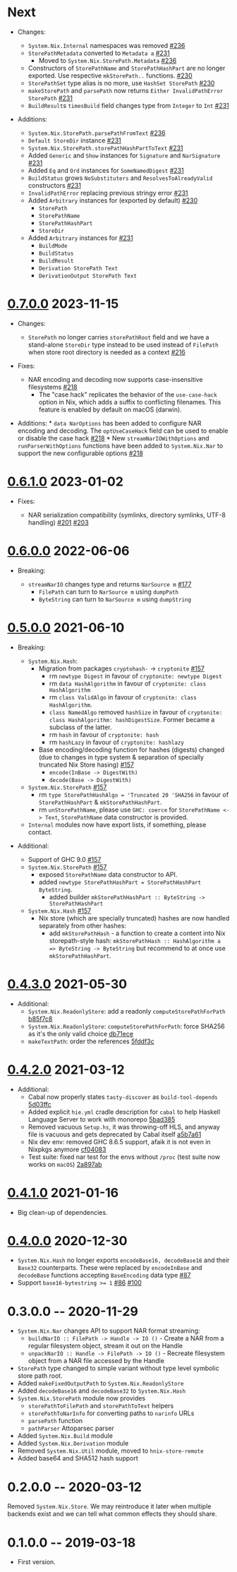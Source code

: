 # Next

* Changes:
   * `System.Nix.Internal` namespaces was removed [#236](https://github.com/haskell-nix/hnix-store/pull/236)
   * `StorePathMetadata` converted to `Metadata a` [#231](https://github.com/haskell-nix/hnix-store/pull/231)
     * Moved to `System.Nix.StorePath.Metadata` [#236](https://github.com/haskell-nix/hnix-store/pull/236)
   * Constructors of `StorePathName` and `StorePathHashPart` are no longer
     exported. Use respective `mkStorePath..` functions. [#230](https://github.com/haskell-nix/hnix-store/pull/230)
   * `StorePathSet` type alias is no more, use `HashSet StorePath` [#230](https://github.com/haskell-nix/hnix-store/pull/230)
   * `makeStorePath` and `parsePath` now returns `Either InvalidPathError StorePath` [#231](https://github.com/haskell-nix/hnix-store/pull/231)
   * `BuildResult`s `timesBuild` field changes type from `Integer` to `Int` [#231](https://github.com/haskell-nix/hnix-store/pull/231)

* Additions:
   * `System.Nix.StorePath.parsePathFromText` [#236](https://github.com/haskell-nix/hnix-store/pull/236)
   * `Default StoreDir` instance [#231](https://github.com/haskell-nix/hnix-store/pull/231)
   * `System.Nix.StorePath.storePathHashPartToText` [#231](https://github.com/haskell-nix/hnix-store/pull/231)
   * Added `Generic` and `Show` instances for
     `Signature` and `NarSignature` [#231](https://github.com/haskell-nix/hnix-store/pull/231)
   * Added `Eq` and `Ord` instances for `SomeNamedDigest` [#231](https://github.com/haskell-nix/hnix-store/pull/231)
   * `BuildStatus` grows `NoSubstituters` and `ResolvesToAlreadyValid` constructors [#231](https://github.com/haskell-nix/hnix-store/pull/231)
   * `InvalidPathError` replacing previous stringy error [#231](https://github.com/haskell-nix/hnix-store/pull/231)
   * Added `Arbitrary` instances for (exported by default) [#230](https://github.com/haskell-nix/hnix-store/pull/230)
     * `StorePath`
     * `StorePathName`
     * `StorePathHashPart`
     * `StoreDir`
   * Added `Arbitrary` instances for [#231](https://github.com/haskell-nix/hnix-store/pull/231)
     * `BuildMode`
     * `BuildStatus`
     * `BuildResult`
     * `Derivation StorePath Text`
     * `DerivationOutput StorePath Text`

# [0.7.0.0](https://github.com/haskell-nix/hnix-store/compare/core-0.6.1.0...core-0.7.0.0) 2023-11-15

* Changes:
    * `StorePath` no longer carries `storePathRoot` field and we
      have a stand-alone `StoreDir` type instead to be used instead of `FilePath`
      when store root directory is needed as a context [#216](https://github.com/haskell-nix/hnix-store/pull/216)

* Fixes:
    * NAR encoding and decoding now supports case-insensitive filesystems [#218](https://github.com/haskell-nix/hnix-store/pull/218)
      * The "case hack" replicates the behavior of the `use-case-hack` option in Nix, which adds a suffix to conflicting filenames.
        This feature is enabled by default on macOS (darwin).

* Additions:
      * `data NarOptions` has been added to configure NAR encoding and decoding. The `optUseCaseHack` field can be used to enable or disable the case hack [#218](https://github.com/haskell-nix/hnix-store/pull/218)
      * New `streamNarIOWithOptions` and `runParserWithOptions` functions have been added to `System.Nix.Nar` to support the new configurable options [#218](https://github.com/haskell-nix/hnix-store/pull/218)

# [0.6.1.0](https://github.com/haskell-nix/hnix-store/compare/core-0.6.0.0...core-0.6.1.0) 2023-01-02

* Fixes:

    * NAR serialization compatibility (symlinks, directory symlinks, UTF-8 handling) [#201](https://github.com/haskell-nix/hnix-store/pull/201) [#203](https://github.com/haskell-nix/hnix-store/pull/203)

# [0.6.0.0](https://github.com/haskell-nix/hnix-store/compare/core-0.5.0.0...core-0.6.0.0) 2022-06-06

* Breaking:

    * `streamNarIO` changes type and returns `NarSource m` [#177](https://github.com/haskell-nix/hnix-store/pull/177)
      * `FilePath` can turn to `NarSource m` using `dumpPath`
      * `ByteString` can turn to `NarSource m` using `dumpString`

# [0.5.0.0](https://github.com/haskell-nix/hnix-store/compare/0.4.3.0...core-0.5.0.0) 2021-06-10

* Breaking:

  * `System.Nix.Hash`:
    * Migration from packages `cryptohash-` -> `cryptonite` [#157](https://github.com/haskell-nix/hnix-store/pull/157/commits/97146b41cc87327625e02b81971aeb2fd7d66a3f)
      * rm `newtype Digest` in favour of `cryptonite: newtype Digest`
      * rm `data HashAlgorithm` in favour of `cryptonite: class HashAlgorithm`
      * rm `class ValidAlgo` in favour of `cryptonite: class HashAlgorithm`.
      * `class NamedAlgo` removed `hashSize` in favour of `cryptonite: class HashAlgorithm: hashDigestSize`. Former became a subclass of the latter.
      * rm `hash` in favour of `cryptonite: hash`
      * rm `hashLazy` in favour of `cryptonite: hashlazy`
    * Base encoding/decoding function for hashes (digests) changed (due to changes in type system & separation of specially truncated Nix Store hasing) [#157](https://github.com/haskell-nix/hnix-store/pull/157/commits/2af74986de8aef1a13dbfc955886f9935ca246a3)
      * `encode(InBase -> DigestWith)`
      * `decode(Base -> DigestWith)`
  * `System.Nix.StorePath` [#157](https://github.com/haskell-nix/hnix-store/pull/157/commits/2af74986de8aef1a13dbfc955886f9935ca246a3)
    * rm `type StorePathHashAlgo = 'Truncated 20 'SHA256` in favour of `StorePathHashPart` & `mkStorePathHashPart`.
    * rm `unStorePathName`, please use `GHC: coerce` for `StorePathName <-> Text`, `StorePathName` data constructor is provided.
  * `Internal` modules now have export lists, if something, please contact.

* Additional:

  * Support of GHC 9.0 [#157](https://github.com/haskell-nix/hnix-store/pull/157/commits/97146b41cc87327625e02b81971aeb2fd7d66a3f)
  * `System.Nix.StorePath` [#157](https://github.com/haskell-nix/hnix-store/pull/157/commits/2af74986de8aef1a13dbfc955886f9935ca246a3)
    * exposed `StorePathName` data constructor to API.
    * added `newtype StorePathHashPart = StorePathHashPart ByteString`.
      * added builder `mkStorePathHashPart :: ByteString -> StorePathHashPart`
  * `System.Nix.Hash` [#157](https://github.com/haskell-nix/hnix-store/pull/157/commits/2af74986de8aef1a13dbfc955886f9935ca246a3)
    * Nix store (which are specially truncated) hashes are now handled separately from other hashes:
      * add `mkStorePathHash` - a function to create a content into Nix storepath-style hash:
        `mkStorePathHash :: HashAlgorithm a => ByteString -> ByteString`
        but recommend to at once use `mkStorePathHashPart`.

# [0.4.3.0](https://github.com/haskell-nix/hnix-store/compare/0.4.2.0...0.4.3.0) 2021-05-30

* Additional:
  * `System.Nix.ReadonlyStore`: add a readonly `computeStorePathForPath` [b85f7c8](https://github.com/haskell-nix/hnix-store/commit/b85f7c875fe6b0bca939ffbcd8b9bd0ab1598aa0)
  * `System.Nix.ReadonlyStore`: `computeStorePathForPath`: force SHA256 as it's the only valid choice [db71ece](https://github.com/haskell-nix/hnix-store/commit/db71ecea3109c0ba270fa98a9041a8556e35217f)
  * `makeTextPath`: order the references [5fddf3c](https://github.com/haskell-nix/hnix-store/commit/5fddf3c66ba1bcabb72c4d6b6e09fb41a7acd62c)

# [0.4.2.0](https://github.com/haskell-nix/hnix-store/compare/0.4.1.0...0.4.2.0) 2021-03-12

* Additional:
  * Cabal now properly states `tasty-discover` as `build-tool-depends` [5d03ffc](https://github.com/haskell-nix/hnix-store/commit/5d03ffc4cde9448df05e84838ece70cc83b1b6c) 
  * Added explicit `hie.yml` cradle description for `cabal` to help Haskell Language Server to work with monorepo [5bad385](https://github.com/haskell-nix/hnix-store/commit/b5ad38573d27e0732d0fadfebd98de1f753b4f07)
  * Removed vacuous `Setup.hs`, it was throwing-off HLS, and anyway file is vacuous and gets deprecated by Cabal itself [a5b7a61](https://github.com/haskell-nix/hnix-store/commit/a5b7a614c0e0e11147a93b9a197c2a443afa3244)
  * Nix dev env: removed GHC 8.6.5 support, afaik it is not even in Nixpkgs anymore [cf04083](https://github.com/haskell-nix/hnix-store/commit/cf04083aba98ad40d183d1e26251101816cc07ae)
  * Test suite: fixed nar test for the envs without `/proc` (test suite now works on `macOS`) [2a897ab](https://github.com/haskell-nix/hnix-store/commit/2a897ab581c0501587ce04da6d6e3a6f543b1d72)


# [0.4.1.0](https://github.com/haskell-nix/hnix-store/compare/0.4.0.0...0.4.1.0) 2021-01-16

* Big clean-up of dependencies.

# [0.4.0.0](https://github.com/haskell-nix/hnix-store/compare/0.3.0.0...0.4.0.0) 2020-12-30

* `System.Nix.Hash` no longer exports `encodeBase16, decodeBase16` and their `Base32` counterparts.
    These were replaced by `encodeInBase` and `decodeBase` functions
    accepting `BaseEncoding` data type [#87](https://github.com/haskell-nix/hnix-store/pull/87)
* Support `base16-bytestring >= 1` [#86](https://github.com/haskell-nix/hnix-store/pull/86) [#100](https://github.com/haskell-nix/hnix-store/pull/100)

# 0.3.0.0 -- 2020-11-29

* `System.Nix.Nar` changes API to support NAR format streaming:
  * `buildNarIO :: FilePath -> Handle -> IO ()` - Create a NAR from a regular filesystem object, stream it out on the Handle
  * `unpackNarIO :: Handle -> FilePath -> IO ()` - Recreate filesystem object from a NAR file accessed by the Handle
* `StorePath` type changed to simple variant without type level
symbolic store path root.
* Added `makeFixedOutputPath` to `System.Nix.ReadonlyStore`
* Added `decodeBase16` and `decodeBase32` to `System.Nix.Hash`
* `System.Nix.StorePath` module now provides
  * `storePathToFilePath` and `storePathToText` helpers
  * `storePathToNarInfo` for converting paths to `narinfo` URLs
  * `parsePath` function
  * `pathParser` Attoparsec parser
* Added `System.Nix.Build` module
* Added `System.Nix.Derivation` module
* Removed `System.Nix.Util` module, moved to `hnix-store-remote`
* Added base64 and SHA512 hash support

# 0.2.0.0 -- 2020-03-12

Removed `System.Nix.Store`. We may reintroduce it later when multiple backends
exist and we can tell what common effects they should share.

# 0.1.0.0  -- 2019-03-18

* First version.
